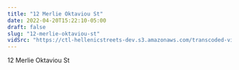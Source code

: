 ```yaml
---
title: "12 Merlie Oktaviou St"
date: 2022-04-20T15:22:10-05:00
draft: false
slug: "12-merlie-oktaviou-st"
vidSrc: "https://ctl-hellenicstreets-dev.s3.amazonaws.com/transcoded-videos/12%20Merlie%20Oktaviou%20St.%20-%2066%20Dafnomili%20St-.mp4"
---
```


12 Merlie Oktaviou St

